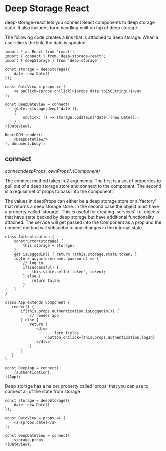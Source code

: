 # Deep Storage React

deep-storage-react lets you connect React components to deep storage state. It also includes form handling built on top of deep storage.

The following code creates a link that is attached to deep storage. When a user clicks the link, the date is updated.

```
import * as React from 'react';
import { connect } from 'deep-storage-react';
import { deepStorage } from 'deep-storage';

const storage = deepStorage({
    date: new Date()
});

const DateView = props => (
    <a onClick={props.onClick}>{props.date.toISOString()}</a>
);

const DeepDateView = connect(
    {date: storage.deep('date')},
    {
        onClick: () => storage.updateIn('date')(new Date());
    }
)(DateView);

ReactDOM.render((
    <DeepDateView/>
), document.body);
```

## connect

_connect\(deepProps, ownProps?\)\(Component\)_

The connect method takes in 2 arguments. The first is a set of properties to pull out of a deep storage store and connect to the component. The second is a regular set of props to pass into the component.

The values in deepProps can either be a deep storage store or a 'factory' that returns a deep storage store. In the second case the object must have a property called 'storage'. This is useful for creating 'services' i.e. objects that have state backed by deep storage but have additional functionality attached. The service will get passed into the Component as a prop and the connect method will subscribe to any changes in the internal state.

```
class Authentication {
    constructor(storage) {
        this.storage = storage;
    }
    get isLoggedIn() { return !!this.storage.state.token; }
    logIn = async(username, password) => {
        // log in
        if(successful) {
            this.state.setIn('token', token);    
        } else {
            return false;
        }
    }
}

class App extends Component {
   render() {
       if(this.props.authentication.isLoggedIn()) {
           // render app
       } else {
           return (
              <div>
                  ... form fields
                  <button onClick={this.props.authentication.logIn}
              </div>
           )
       }
   }
}

const DeepApp = connect(
    {authentication},
)(App);
```

Deep storage has a helper property called 'props' that you can use to connect all of the state from storage

```
const storage = deepStorage({
    date: new Date()
});

const DateView = props => (
    <a>{props.date}</a>
);

const DeepDateView = connect(
    storage.props
)(DateView);
```



